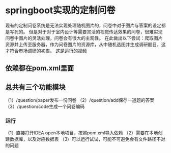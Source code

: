 # springboot实现的定制问卷
现有的定制问卷系统是无法实现处理随机图片的，问卷中对于图片与答案的设定都是写死的。
但是对于对于室内设计等需要灵活的视觉传达效果的问卷，很难实现问卷中图片的灵活处理，问卷会有很大的主观性。
在此做出以下尝试：爬取图片资源并上传至服务器，作为问卷图片的资源库，从中随机选图并生成调研题目，这才符合市场调研的初衷。
[这是运行的视频](https://www.bilibili.com/video/av94617689)
## 依赖都在pom.xml里面
## 总共有三个功能模块
（1）/question/paper发布一份问卷
（2）/question/add保存一道题的答案
（3）/question/code生成一个问卷编码
### 运行
（1）直接打开IDEA open本地项目，按照pom.xml导入依赖
（2）需要在本地创建数据库，以及对应数据表
（3）可以运行试试，可能不可避免会有文件路径不对的问题
